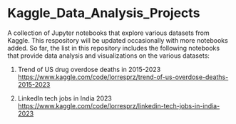 # Kaggle_Data_Analysis_Projects

A collection of Jupyter notebooks that explore various datasets from Kaggle. This respository will be updated occasionally with more notebooks added. 
So far, the list in this repository includes the following notebooks that provide data analysis and visualizations on the various datasets:

1. Trend of US drug overdose deaths in 2015-2023
   https://www.kaggle.com/code/lorresprz/trend-of-us-overdose-deaths-2015-2023
   
2. LinkedIn tech jobs in India 2023
   https://www.kaggle.com/code/lorresprz/linkedin-tech-jobs-in-india-2023
